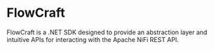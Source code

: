 # FlowCraft
FlowCraft is a .NET SDK designed to provide an abstraction layer and intuitive APIs for interacting with the Apache NiFi REST API.
